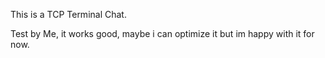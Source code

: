 This is a TCP Terminal Chat.

Test by Me, it works good, maybe i can optimize it but im happy with it for now.
